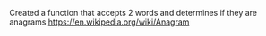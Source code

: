 Created a function that accepts 2 words and determines if they are anagrams
https://en.wikipedia.org/wiki/Anagram
